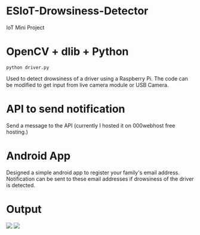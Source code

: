 # ESIoT-Drowsiness-Detector
IoT Mini Project 

# OpenCV + dlib + Python
```
python driver.py
```
Used to detect drowsiness of a driver using a Raspberry Pi. The code can be modified to get input from live camera module or USB Camera.

# API to send notification
Send a message to the API (currently I hosted it on 000webhost free hosting.)

# Android App
Designed a simple android app to register your family's email address. Notification can be sent to these email addresses if drowsiness of the driver is detected.

# Output
<img src="https://github.com/wandip/ESIoT-Drowsiness-Detector/blob/master/Detection.jpeg">
<img src="https://github.com/wandip/ESIoT-Drowsiness-Detector/blob/master/Android%20App%20Notification.jpeg">
